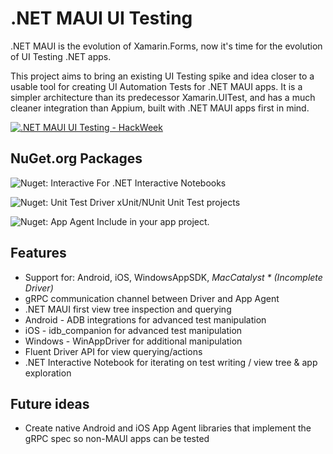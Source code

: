 # .NET MAUI UI Testing

.NET MAUI is the evolution of Xamarin.Forms, now it's time for the evolution of UI Testing .NET apps.

This project aims to bring an existing UI Testing spike and idea closer to a usable tool for creating UI Automation Tests for .NET MAUI apps. It is a simpler architecture than its predecessor Xamarin.UITest, and has a much cleaner integration than Appium, built with .NET MAUI apps first in mind.

[![.NET MAUI UI Testing - HackWeek](https://yt-embed.herokuapp.com/embed?v=9LxQwpjKxhE)](https://www.youtube.com/embed/9LxQwpjKxhE ".NET MAUI UI Testing - HackWeek")

## NuGet.org Packages
![Nuget: Interactive](https://img.shields.io/nuget/vpre/Redth.Microsoft.Maui.Automation.Interactive?color=blue&label=.NET%20Interactive%20/%20Workbooks)
For .NET Interactive Notebooks

![Nuget: Unit Test Driver](https://img.shields.io/nuget/vpre/Redth.Microsoft.Maui.Automation.Driver?color=blue&label=Unit%20Test%20Driver)
xUnit/NUnit Unit Test projects

![Nuget: App Agent](https://img.shields.io/nuget/vpre/Redth.Microsoft.Maui.Automation.Agent?color=blue&label=App%20Agent)
Include in your app project.

## Features
- Support for: Android, iOS, WindowsAppSDK, _MacCatalyst * (Incomplete Driver)_
- gRPC communication channel between Driver and App Agent
- .NET MAUI first view tree inspection and querying
- Android - ADB integrations for advanced test manipulation
- iOS - idb_companion for advanced test manipulation
- Windows - WinAppDriver for additional manipulation
- Fluent Driver API for view querying/actions
- .NET Interactive Notebook for iterating on test writing / view tree & app exploration


## Future ideas
- Create native Android and iOS App Agent libraries that implement the gRPC spec so non-MAUI apps can be tested



